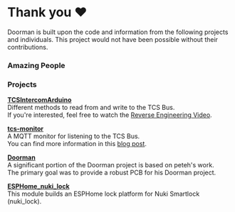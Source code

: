 <script setup>
import { VPTeamMembers } from 'vitepress/theme'

const members = [
  {
    avatar: 'https://www.github.com/azoninc.png',
    name: 'AzonInc',
    title: 'Creator of the Doorman-S3 PCB and ESPHome-based firmware',
    links: [
      { icon: 'github', link: 'https://github.com/azoninc' },
    ],
    sponsor: 'https://github.com/sponsors/azoninc',
  },
  {
    avatar: 'https://www.github.com/peteh.png',
    name: 'peteh',
    title: 'Creator of the original Doorman custom firmware',
    links: [
      { icon: 'github', link: 'https://github.com/peteh' },
    ],
    sponsor: 'https://github.com/sponsors/peteh',
  },
  {
    avatar: 'https://www.github.com/astrehlau.png',
    name: 'AStrehlau',
    title: 'Electronics Engineer',
    links: [
      { icon: 'github', link: 'https://github.com/astrehlau' },
    ]
  },
  {
    avatar: 'https://www.github.com/calibanorg.png',
    name: 'calibanorg',
    title: 'Sponsor PCB Development',
    links: [
      { icon: 'github', link: 'https://github.com/calibanorg' },
    ]
  },
  {
    avatar: 'https://www.github.com/atc1441.png',
    name: 'atc1441',
    title: 'Reverse engineering of TCS Bus communication',
    links: [
      { icon: 'github', link: 'https://github.com/atc1441' },
    ],
    sponsor: 'https://paypal.me/hoverboard1'
  },
  {
    avatar: 'https://www.github.com/uriyacovy.png',
    name: 'uriyacovy',
    title: 'Creator of the ESPHome Nuki Lock component',
    links: [
      { icon: 'github', link: 'https://github.com/uriyacovy' },
    ]
  }
]
</script>

# Thank you ❤️

Doorman is built upon the code and information from the following projects and individuals. This project would not have been possible without their contributions.

### Amazing People

<VPTeamMembers size="small" :members="members" />


### Projects

**[TCSIntercomArduino](https://github.com/atc1441/TCSintercomArduino)**\
Different methods to read from and write to the TCS Bus.\
If you're interested, feel free to watch the [Reverse Engineering Video](https://www.youtube.com/watch?v=xFLoauqj9yA).

**[tcs-monitor](https://github.com/Syralist/tcs-monitor)**\
A MQTT monitor for listening to the TCS Bus.\
You can find more information in this [blog post](https://blog.syralist.de/posts/smarthome/klingel/).

**[Doorman](https://github.com/peteh/doorman)**\
A significant portion of the Doorman project is based on peteh's work.\
The primary goal was to provide a robust PCB for his Doorman project.

**[ESPHome_nuki_lock](https://github.com/uriyacovy/ESPHome_nuki_lock)**\
This module builds an ESPHome lock platform for Nuki Smartlock (nuki_lock).